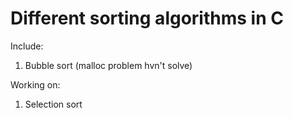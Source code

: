 # Different sorting algorithms in C

Include:
1. Bubble sort (malloc problem hvn't solve)

Working on:
1. Selection sort
